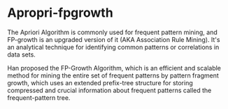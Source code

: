 # Apropri-fpgrowth

The Apriori Algorithm is commonly used for frequent pattern mining, and FP-growth is an upgraded version of it (AKA Association Rule Mining). It's an analytical technique for identifying common patterns or correlations in data sets.

Han proposed the FP-Growth Algorithm, which is an efficient and scalable method for mining the entire set of frequent patterns by pattern fragment growth, which uses an extended prefix-tree structure for storing compressed and crucial information about frequent patterns called the frequent-pattern tree.
